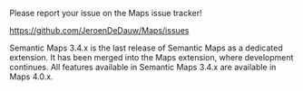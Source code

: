 Please report your issue on the Maps issue tracker!

https://github.com/JeroenDeDauw/Maps/issues

Semantic Maps 3.4.x is the last release of Semantic Maps as a dedicated extension.
It has been merged into the Maps extension, where development continues. All features
available in Semantic Maps 3.4.x are available in Maps 4.0.x.
